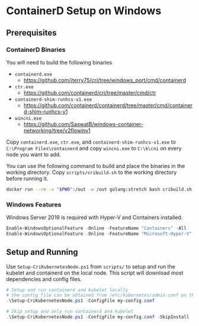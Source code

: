 # ContainerD Setup on Windows

## Prerequisites

### ContainerD Binaries
You will need to build the following binaries
* `containerd.exe`
  * https://github.com/jterry75/cri/tree/windows_port/cmd/containerd
* `ctr.exe`
  * https://github.com/containerd/cri/tree/master/cmd/ctr
* `containerd-shim-runhcs-v1.exe`
  * https://github.com/containerd/containerd/tree/master/cmd/containerd-shim-runhcs-v1
* `wincni.exe`
  * https://github.com/SaswatB/windows-container-networking/tree/v2flowinv1

Copy `containerd.exe`, `ctr.exe`, and `containerd-shim-runhcs-v1.exe` to `C:\Program Files\containerd` and copy `wincni.exe` to `C:\k\cni` on every node you want to add.

You can use the following command to build and place the binaries in the working directory.
Copy `scripts/cribuild.sh` to the working directory before running it.
```bash
docker run --rm -v "$PWD":/out -w /out golang:stretch bash cribuild.sh
```

### Windows Features
Windows Server 2019 is required with Hyper-V and Containers installed.
```powershell
Enable-WindowsOptionalFeature -Online -FeatureName "Containers" -All
Enable-WindowsOptionalFeature -Online -FeatureName "Microsoft-Hyper-V" -All
```

## Setup and Running
Use `Setup-CriKubernetesNode.ps1` from `scripts/` to setup and run the kubelet and containerd on the local node. This script will download most dependencies and config files.

```powershell
# Setup and run containerd and kubelet locally
# the config file can be obtained from /etc/kubernetes/admin.conf on the master
.\Setup-CriKubernetesNode.ps1 -ConfigFile my-config.conf

# Skip setup and only run containerd and kubelet
.\Setup-CriKubernetesNode.ps1 -ConfigFile my-config.conf -SkipInstall
```